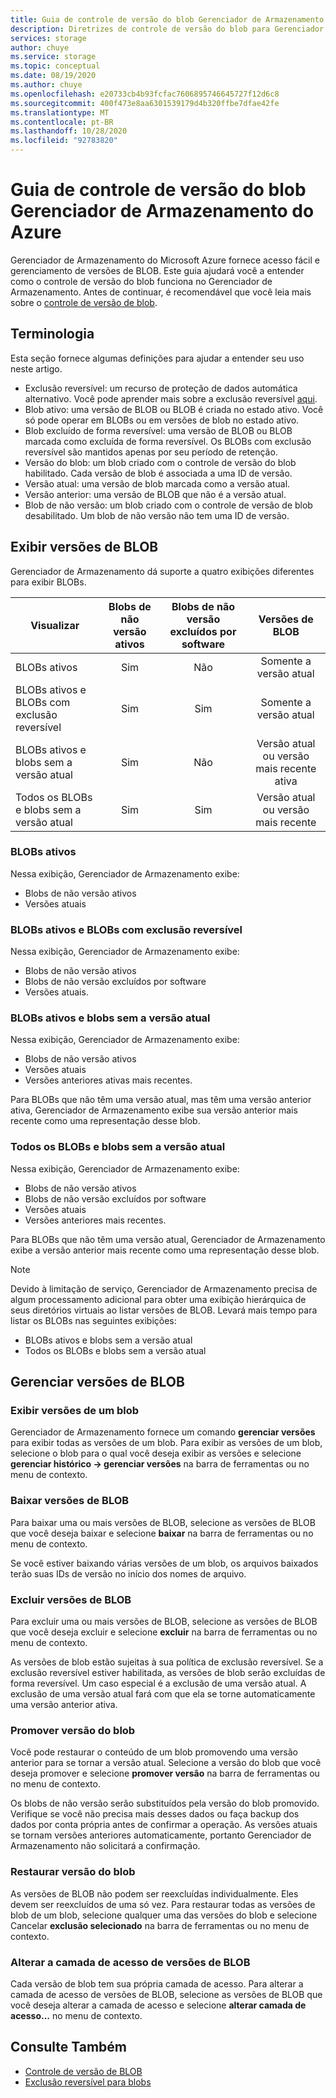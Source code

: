 ```yaml
---
title: Guia de controle de versão do blob Gerenciador de Armazenamento do Azure | Microsoft Docs
description: Diretrizes de controle de versão do blob para Gerenciador de Armazenamento do Azure
services: storage
author: chuye
ms.service: storage
ms.topic: conceptual
ms.date: 08/19/2020
ms.author: chuye
ms.openlocfilehash: e20733cb4b93fcfac7606895746645727f12d6c8
ms.sourcegitcommit: 400f473e8aa6301539179d4b320ffbe7dfae42fe
ms.translationtype: MT
ms.contentlocale: pt-BR
ms.lasthandoff: 10/28/2020
ms.locfileid: "92783820"
---
```

# <a name="azure-storage-explorer-blob-versioning-guide"></a>Guia de controle de versão do blob Gerenciador de Armazenamento do Azure

Gerenciador de Armazenamento do Microsoft Azure fornece acesso fácil e gerenciamento de versões de BLOB. Este guia ajudará você a entender como o controle de versão do blob funciona no Gerenciador de Armazenamento. Antes de continuar, é recomendável que você leia mais sobre o [controle de versão de blob](../blobs/versioning-overview.md).

## <a name="terminology"></a>Terminologia

Esta seção fornece algumas definições para ajudar a entender seu uso neste artigo.

- Exclusão reversível: um recurso de proteção de dados automática alternativo. Você pode aprender mais sobre a exclusão reversível [aqui](../blobs/soft-delete-blob-overview.md).
- Blob ativo: uma versão de BLOB ou BLOB é criada no estado ativo. Você só pode operar em BLOBs ou em versões de blob no estado ativo.
- Blob excluído de forma reversível: uma versão de BLOB ou BLOB marcada como excluída de forma reversível. Os BLOBs com exclusão reversível são mantidos apenas por seu período de retenção.
- Versão do blob: um blob criado com o controle de versão do blob habilitado. Cada versão de blob é associada a uma ID de versão.
- Versão atual: uma versão de blob marcada como a versão atual.
- Versão anterior: uma versão de BLOB que não é a versão atual.
- Blob de não versão: um blob criado com o controle de versão de blob desabilitado. Um blob de não versão não tem uma ID de versão.

## <a name="view-blob-versions"></a>Exibir versões de BLOB

Gerenciador de Armazenamento dá suporte a quatro exibições diferentes para exibir BLOBs.

| Visualizar | Blobs de não versão ativos | Blobs de não versão excluídos por software | Versões de BLOB |
| ---- | :----------: | :-----------: | :------------------: |
| BLOBs ativos | Sim | Não | Somente a versão atual |
| BLOBs ativos e BLOBs com exclusão reversível | Sim | Sim | Somente a versão atual |
| BLOBs ativos e blobs sem a versão atual | Sim | Não | Versão atual ou versão mais recente ativa |
| Todos os BLOBs e blobs sem a versão atual | Sim | Sim | Versão atual ou versão mais recente |

### <a name="active-blobs"></a>BLOBs ativos

Nessa exibição, Gerenciador de Armazenamento exibe:

- Blobs de não versão ativos
- Versões atuais

### <a name="active-blobs-and-soft-deleted-blobs"></a>BLOBs ativos e BLOBs com exclusão reversível

Nessa exibição, Gerenciador de Armazenamento exibe:

- Blobs de não versão ativos
- Blobs de não versão excluídos por software
- Versões atuais.

### <a name="active-blobs-and-blobs-without-current-version"></a>BLOBs ativos e blobs sem a versão atual

Nessa exibição, Gerenciador de Armazenamento exibe:

- Blobs de não versão ativos
- Versões atuais
- Versões anteriores ativas mais recentes. 

Para BLOBs que não têm uma versão atual, mas têm uma versão anterior ativa, Gerenciador de Armazenamento exibe sua versão anterior mais recente como uma representação desse blob.

### <a name="all-blobs-and-blobs-without-current-version"></a>Todos os BLOBs e blobs sem a versão atual

Nessa exibição, Gerenciador de Armazenamento exibe:

- Blobs de não versão ativos
- Blobs de não versão excluídos por software
- Versões atuais
- Versões anteriores mais recentes. 

Para BLOBs que não têm uma versão atual, Gerenciador de Armazenamento exibe a versão anterior mais recente como uma representação desse blob.

> [!Note]
> Devido à limitação de serviço, Gerenciador de Armazenamento precisa de algum processamento adicional para obter uma exibição hierárquica de seus diretórios virtuais ao listar versões de BLOB. Levará mais tempo para listar os BLOBs nas seguintes exibições:
> 
> - BLOBs ativos e blobs sem a versão atual
> - Todos os BLOBs e blobs sem a versão atual

## <a name="manage-blob-versions"></a>Gerenciar versões de BLOB

### <a name="view-versions-of-a-blob"></a>Exibir versões de um blob

Gerenciador de Armazenamento fornece um comando **gerenciar versões** para exibir todas as versões de um blob. Para exibir as versões de um blob, selecione o blob para o qual você deseja exibir as versões e selecione **gerenciar histórico &rarr; gerenciar versões** na barra de ferramentas ou no menu de contexto.

### <a name="download-blob-versions"></a>Baixar versões de BLOB

Para baixar uma ou mais versões de BLOB, selecione as versões de BLOB que você deseja baixar e selecione **baixar** na barra de ferramentas ou no menu de contexto.

Se você estiver baixando várias versões de um blob, os arquivos baixados terão suas IDs de versão no início dos nomes de arquivo.

### <a name="delete-blob-versions"></a>Excluir versões de BLOB

Para excluir uma ou mais versões de BLOB, selecione as versões de BLOB que você deseja excluir e selecione **excluir** na barra de ferramentas ou no menu de contexto.

As versões de blob estão sujeitas à sua política de exclusão reversível. Se a exclusão reversível estiver habilitada, as versões de blob serão excluídas de forma reversível. Um caso especial é a exclusão de uma versão atual. A exclusão de uma versão atual fará com que ela se torne automaticamente uma versão anterior ativa.

### <a name="promote-blob-version"></a>Promover versão do blob

Você pode restaurar o conteúdo de um blob promovendo uma versão anterior para se tornar a versão atual. Selecione a versão do blob que você deseja promover e selecione **promover versão** na barra de ferramentas ou no menu de contexto.

Os blobs de não versão serão substituídos pela versão do blob promovido. Verifique se você não precisa mais desses dados ou faça backup dos dados por conta própria antes de confirmar a operação. As versões atuais se tornam versões anteriores automaticamente, portanto Gerenciador de Armazenamento não solicitará a confirmação.

### <a name="undelete-blob-version"></a>Restaurar versão do blob

As versões de BLOB não podem ser reexcluídas individualmente. Eles devem ser reexcluídos de uma só vez. Para restaurar todas as versões de blob de um blob, selecione qualquer uma das versões do blob e selecione Cancelar **exclusão selecionado** na barra de ferramentas ou no menu de contexto.

### <a name="change-access-tier-of-blob-versions"></a>Alterar a camada de acesso de versões de BLOB

Cada versão de blob tem sua própria camada de acesso. Para alterar a camada de acesso de versões de BLOB, selecione as versões de BLOB que você deseja alterar a camada de acesso e selecione **alterar camada de acesso...** no menu de contexto.

## <a name="see-also"></a>Consulte Também

* [Controle de versão de BLOB](../blobs/versioning-overview.md)
* [Exclusão reversível para blobs](../blobs/soft-delete-blob-overview.md)
